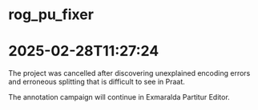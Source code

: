 # rog_pu_fixer

# 2025-02-28T11:27:24
The project was cancelled after discovering unexplained encoding errors
and erroneous splitting that is difficult to see in Praat.

The annotation campaign will continue in Exmaralda Partitur Editor.